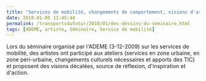 ```yaml
---
title: "Services de mobilité, changements de comportement, visions d'artistes ..."
date: 2010-01-05 11:45:44
permalink: /transportsdufutur/2010/01/des-dessins-du-seminaire.html
tags: [ADEME, artiste, Séminaire, Service de mobilité]
---
```


<p>Lors du séminaire organisé par l'ADEME (3-12-2009) sur les services de mobilité, des artistes ont participé aux ateliers (services en zone urbaine, en zone péri-urbaine, changements culturels nécessaires et apports des TIC) et proposent des visions décalées, source de réflexion, d'inspiration et d'action.</p> <div></div>
